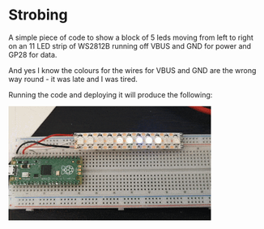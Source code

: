 # Strobing

A simple piece of code to show a block of 5 leds moving from left to right on an 11 LED strip of WS2812B running off VBUS and GND for power and GP28 for data.

And yes I know the colours for the wires for VBUS and GND are the wrong way round - it was late and I was tired.

Running the code and deploying it will produce the following:

![alt text](Strobing.gif)

